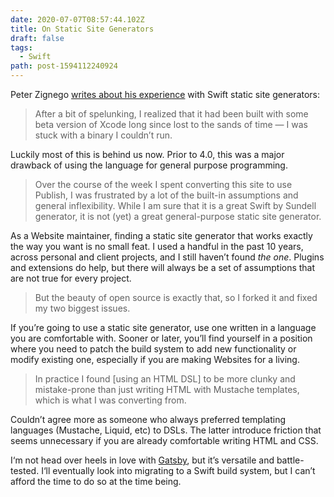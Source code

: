 ```yaml
---
date: 2020-07-07T08:57:44.102Z
title: On Static Site Generators
draft: false
tags:
  - Swift
path: post-1594112240924
---
```

Peter Zignego [writes about his experience](https://bytesized.co/posts/plot) with Swift static site generators:

> After a bit of spelunking, I realized that it had been built with some beta version of Xcode long since lost to the sands of time — I was stuck with a binary I couldn’t run.  

Luckily most of this is behind us now. Prior to 4.0, this was a major drawback of using the language for general purpose programming.

> Over the course of the week I spent converting this site to use Publish, I was frustrated by a lot of the built-in assumptions and general inflexibility. While I am sure that it is a great Swift by Sundell generator, it is not (yet) a great general-purpose static site generator.

As a Website maintainer, finding a static site generator that works exactly the way you want is no small feat. I used a handful in the past 10 years, across personal  and client projects, and I still haven’t found _the one_. Plugins and extensions do help, but there will always be a set of assumptions that are not true for every project.

> But the beauty of open source is exactly that, so I  forked it  and fixed my two biggest issues.   

If you’re going to use a static site generator, use one written in a language you are comfortable with. Sooner or later, you’ll find yourself in a position where you need to patch the build system to add new functionality or modify existing one, especially if you are making Websites for a living.

> In practice I found [using an HTML DSL] to be more clunky and mistake-prone than just writing HTML with Mustache templates, which is what I was converting from.  

Couldn’t agree more as someone who always preferred templating languages (Mustache, Liquid, etc) to DSLs. The latter introduce friction that seems unnecessary if you are already comfortable writing HTML and CSS.

I‘m not head over heels in love with [Gatsby](https://www.gatsbyjs.org/), but it’s versatile and battle-tested. I‘ll eventually look into migrating to a Swift build system, but I can’t afford the time to do so at the time being.